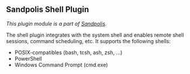 ## Sandpolis Shell Plugin
_This plugin module is a part of [Sandpolis](https://github.com/sandpolis/sandpolis)._

The shell plugin integrates with the system shell and enables remote shell sessions, command scheduling, etc. It supports the following shells:
- POSIX-compatibles (bash, tcsh, ash, zsh, ...)
- PowerShell
- Windows Command Prompt (cmd.exe)

